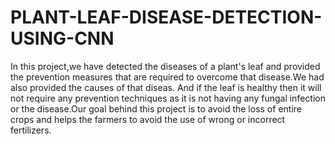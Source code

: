 # PLANT-LEAF-DISEASE-DETECTION-USING-CNN
In this project,we have detected the diseases of a plant's leaf and provided the prevention measures that are required to overcome that disease.We had also provided the causes of that diseas. And if the leaf is healthy then it will not require any prevention techniques as it is not having any fungal infection or the disease.Our goal behind this project is to avoid the loss of entire crops and helps the farmers to avoid the use of wrong or incorrect fertilizers.
